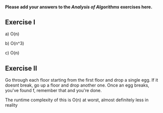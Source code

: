 #### Please add your answers to the ***Analysis of  Algorithms*** exercises here.

## Exercise I

a)
O(n)

b)
O(n^3)

c)
O(n)
## Exercise II
Go through each floor starting from the first floor and drop a single egg.
If it doesnt break, go up a floor and drop another one.
Once an egg breaks, you've found f, remember that and you're done.

The runtime complexity of this is O(n) at worst, almost definitely less in reality

